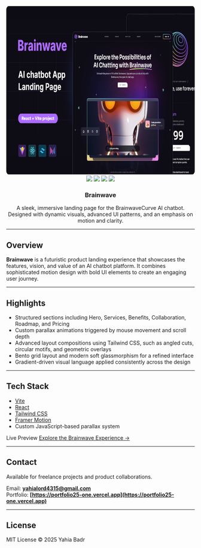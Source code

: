 <div align="center">
  <a href="https://brainwave-2.web.app/">
    <img src="./public/og-github.png" alt="Brainwave Landing Page Preview" height="450"/>
  </a>
  <br />
  <div>
    <img src="https://img.shields.io/badge/Vite-646CFF?style=for-the-badge&logo=vite&logoColor=white" />
    <img src="https://img.shields.io/badge/React-20232A?style=for-the-badge&logo=react&logoColor=61DAFB" />
    <img src="https://img.shields.io/badge/Tailwind_CSS-38B2AC?style=for-the-badge&logo=tailwind-css&logoColor=white" />
    <img src="https://img.shields.io/badge/Framer_Motion-0055FF?style=for-the-badge&logo=framer&logoColor=white" />
  </div>

  <h3 align="center">Brainwave</h3>

  <div align="center">
    A sleek, immersive landing page for the BrainwaveCurve AI chatbot.  
    Designed with dynamic visuals, advanced UI patterns, and an emphasis on motion and clarity.
  </div>
</div>

---

## Overview

**Brainwave** is a futuristic product landing experience that showcases the features, vision, and value of an AI chatbot platform. It combines sophisticated motion design with bold UI elements to create an engaging user journey.

---

## Highlights

- Structured sections including Hero, Services, Benefits, Collaboration, Roadmap, and Pricing  
- Custom parallax animations triggered by mouse movement and scroll depth  
- Advanced layout compositions using Tailwind CSS, such as angled cuts, circular motifs, and geometric overlays  
- Bento grid layout and modern soft glassmorphism for a refined interface  
- Gradient-driven visual language applied consistently across the design

---

## Tech Stack

- [Vite](https://vitejs.dev)
- [React](https://reactjs.org)
- [Tailwind CSS](https://tailwindcss.com)
- [Framer Motion](https://motion.dev)
- Custom JavaScript-based parallax system



Live Preview [Explore the Brainwave Experience →](https://brainwave-2.web.app)

---

## Contact

Available for freelance projects and product collaborations.

Email: **[yahialord4315@gmail.com](mailto:yahialord4315@gmail.com)**  
Portfolio: **[https://portfolio25-one.vercel.app](https://portfolio25-one.vercel.app)**

---

## License

MIT License © 2025 Yahia Badr
